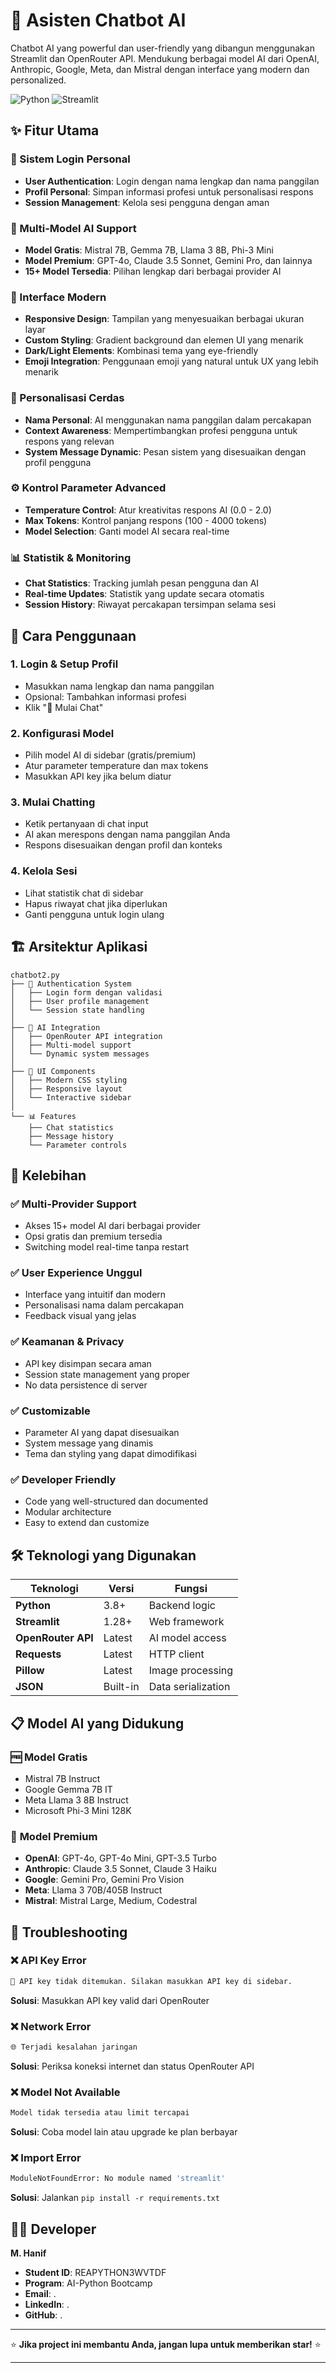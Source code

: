 # 🤖 Asisten Chatbot AI

Chatbot AI yang powerful dan user-friendly yang dibangun menggunakan Streamlit dan OpenRouter API. Mendukung berbagai model AI dari OpenAI, Anthropic, Google, Meta, dan Mistral dengan interface yang modern dan personalized.

![Python](https://img.shields.io/badge/Python-3.8%2B-blue.svg)
![Streamlit](https://img.shields.io/badge/Streamlit-1.28%2B-red.svg)

## ✨ Fitur Utama

### 🔐 Sistem Login Personal
- **User Authentication**: Login dengan nama lengkap dan nama panggilan
- **Profil Personal**: Simpan informasi profesi untuk personalisasi respons
- **Session Management**: Kelola sesi pengguna dengan aman

### 🤖 Multi-Model AI Support
- **Model Gratis**: Mistral 7B, Gemma 7B, Llama 3 8B, Phi-3 Mini
- **Model Premium**: GPT-4o, Claude 3.5 Sonnet, Gemini Pro, dan lainnya
- **15+ Model Tersedia**: Pilihan lengkap dari berbagai provider AI

### 🎨 Interface Modern
- **Responsive Design**: Tampilan yang menyesuaikan berbagai ukuran layar
- **Custom Styling**: Gradient background dan elemen UI yang menarik
- **Dark/Light Elements**: Kombinasi tema yang eye-friendly
- **Emoji Integration**: Penggunaan emoji yang natural untuk UX yang lebih menarik

### 🎯 Personalisasi Cerdas
- **Nama Personal**: AI menggunakan nama panggilan dalam percakapan
- **Context Awareness**: Mempertimbangkan profesi pengguna untuk respons yang relevan
- **System Message Dynamic**: Pesan sistem yang disesuaikan dengan profil pengguna

### ⚙️ Kontrol Parameter Advanced
- **Temperature Control**: Atur kreativitas respons AI (0.0 - 2.0)
- **Max Tokens**: Kontrol panjang respons (100 - 4000 tokens)
- **Model Selection**: Ganti model AI secara real-time

### 📊 Statistik & Monitoring
- **Chat Statistics**: Tracking jumlah pesan pengguna dan AI
- **Real-time Updates**: Statistik yang update secara otomatis
- **Session History**: Riwayat percakapan tersimpan selama sesi

## 🎯 Cara Penggunaan

### 1. **Login & Setup Profil**
- Masukkan nama lengkap dan nama panggilan
- Opsional: Tambahkan informasi profesi
- Klik "🚀 Mulai Chat"

### 2. **Konfigurasi Model**
- Pilih model AI di sidebar (gratis/premium)
- Atur parameter temperature dan max tokens
- Masukkan API key jika belum diatur

### 3. **Mulai Chatting**
- Ketik pertanyaan di chat input
- AI akan merespons dengan nama panggilan Anda
- Respons disesuaikan dengan profil dan konteks

### 4. **Kelola Sesi**
- Lihat statistik chat di sidebar
- Hapus riwayat chat jika diperlukan
- Ganti pengguna untuk login ulang

## 🏗️ Arsitektur Aplikasi

```
chatbot2.py
├── 🔐 Authentication System
│   ├── Login form dengan validasi
│   ├── User profile management
│   └── Session state handling
│
├── 🤖 AI Integration
│   ├── OpenRouter API integration
│   ├── Multi-model support
│   └── Dynamic system messages
│
├── 🎨 UI Components
│   ├── Modern CSS styling
│   ├── Responsive layout
│   └── Interactive sidebar
│
└── 📊 Features
    ├── Chat statistics
    ├── Message history
    └── Parameter controls
```

## 🌟 Kelebihan

### ✅ **Multi-Provider Support**
- Akses 15+ model AI dari berbagai provider
- Opsi gratis dan premium tersedia
- Switching model real-time tanpa restart

### ✅ **User Experience Unggul**
- Interface yang intuitif dan modern
- Personalisasi nama dalam percakapan
- Feedback visual yang jelas

### ✅ **Keamanan & Privacy**
- API key disimpan secara aman
- Session state management yang proper
- No data persistence di server

### ✅ **Customizable**
- Parameter AI yang dapat disesuaikan
- System message yang dinamis
- Tema dan styling yang dapat dimodifikasi

### ✅ **Developer Friendly**
- Code yang well-structured dan documented
- Modular architecture
- Easy to extend dan customize

## 🛠️ Teknologi yang Digunakan

| Teknologi | Versi | Fungsi |
|-----------|-------|--------|
| **Python** | 3.8+ | Backend logic |
| **Streamlit** | 1.28+ | Web framework |
| **OpenRouter API** | Latest | AI model access |
| **Requests** | Latest | HTTP client |
| **Pillow** | Latest | Image processing |
| **JSON** | Built-in | Data serialization |

## 📋 Model AI yang Didukung

### 🆓 **Model Gratis**
- Mistral 7B Instruct
- Google Gemma 7B IT
- Meta Llama 3 8B Instruct
- Microsoft Phi-3 Mini 128K

### 💎 **Model Premium**
- **OpenAI**: GPT-4o, GPT-4o Mini, GPT-3.5 Turbo
- **Anthropic**: Claude 3.5 Sonnet, Claude 3 Haiku
- **Google**: Gemini Pro, Gemini Pro Vision
- **Meta**: Llama 3 70B/405B Instruct
- **Mistral**: Mistral Large, Medium, Codestral

## 🐛 Troubleshooting

### ❌ **API Key Error**
```bash
🔑 API key tidak ditemukan. Silakan masukkan API key di sidebar.
```
**Solusi**: Masukkan API key valid dari OpenRouter

### ❌ **Network Error**
```bash
🌐 Terjadi kesalahan jaringan
```
**Solusi**: Periksa koneksi internet dan status OpenRouter API

### ❌ **Model Not Available**
```bash
Model tidak tersedia atau limit tercapai
```
**Solusi**: Coba model lain atau upgrade ke plan berbayar

### ❌ **Import Error**
```bash
ModuleNotFoundError: No module named 'streamlit'
```
**Solusi**: Jalankan `pip install -r requirements.txt`

## 👨‍💻 Developer

**M. Hanif**
- **Student ID**: REAPYTHON3WVTDF
- **Program**: AI-Python Bootcamp
- **Email**: .
- **LinkedIn**: .
- **GitHub**: .

---

⭐ **Jika project ini membantu Anda, jangan lupa untuk memberikan star!** ⭐

---
